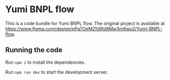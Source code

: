 
  # Yumi BNPL flow

  This is a code bundle for Yumi BNPL flow. The original project is available at https://www.figma.com/design/pPaTOeMZfd9Id8Mw3mKwu2/Yumi-BNPL-flow.

  ## Running the code

  Run `npm i` to install the dependencies.

  Run `npm run dev` to start the development server.
  